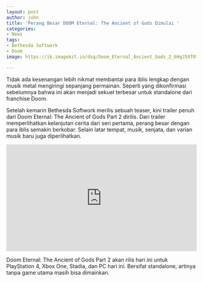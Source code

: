```yaml
---
layout: post
author: john
title: 'Perang Besar DOOM Eternal: The Ancient of Gods Dimulai '
categories:
- News
tags:
- Bethesda Softwork
- Doom
image: https://ik.imagekit.io/dsg/Doom_Eternal_Ancient_Gods_2_6HgJ5XfOtSq.jpg

---
```

Tidak ada kesenangan lebih nikmat membantai para iblis lengkap dengan musik metal mengiringi sepanjang permainan. Seperti yang dikonfirmasi sebelumnya bahwa ini akan menjadi sekuel terbesar untuk standalone dari franchise Doom.

Setelah kemarin Bethesda Softwork merilis sebuah teaser, kini trailer penuh dari Doom Eternal: The Ancient of Gods Part 2 dirilis. Dari trailer memperlihatkan kelanjutan cerita dari seri pertama, perang besar dengan para iblis semakin berkobar. Selain latar tempat, musik, senjata, dan varian musik baru juga diperlihatkan.

<style>.embed-container { position: relative; padding-bottom: 56.25%; height: 0; overflow: hidden; max-width: 100%; } .embed-container iframe, .embed-container object, .embed-container embed { position: absolute; top: 0; left: 0; width: 100%; height: 100%; }</style><div class='embed-container'><iframe src='https://www.youtube.com/embed//kwAg53yq9uE' frameborder='0' allowfullscreen></iframe></div>

Doom Eternal: The Ancient of Gods Part 2 akan rilis hari ini untuk PlayStation 4, Xbox One, Stadia, dan PC hari ini. Bersifat standalone, artinya tanpa game utama masih bisa dimainkan.